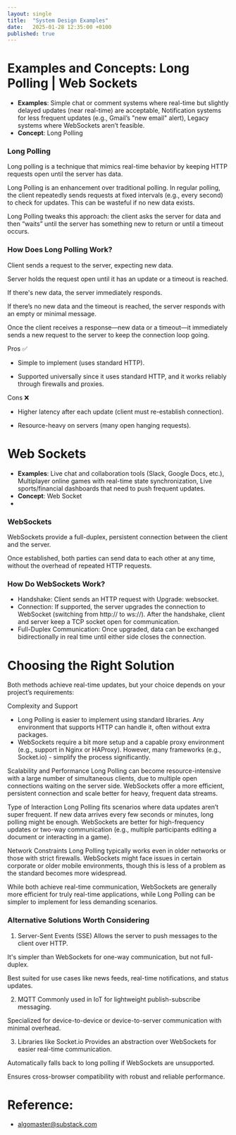 ```yaml
---
layout: single
title:  "System Design Examples"
date:   2025-01-28 12:35:00 +0100
published: true
---
```


# Examples and Concepts: Long Polling | Web Sockets

- **Examples**: Simple chat or comment systems where real-time but slightly delayed updates (near real-time) are acceptable, Notification systems for less frequent updates (e.g., Gmail’s "new email" alert), Legacy systems where WebSockets aren’t feasible.
- **Concept**: Long Polling 

### Long Polling
Long polling is a technique that mimics real-time behavior by keeping HTTP requests open until the server has data.

Long Polling is an enhancement over traditional polling. In regular polling, the client repeatedly sends requests at fixed intervals (e.g., every second) to check for updates. This can be wasteful if no new data exists.

Long Polling tweaks this approach: the client asks the server for data and then “waits” until the server has something new to return or until a timeout occurs.

### How Does Long Polling Work?
Client sends a request to the server, expecting new data.

Server holds the request open until it has an update or a timeout is reached.

If there's new data, the server immediately responds.

If there’s no new data and the timeout is reached, the server responds with an empty or minimal message.

Once the client receives a response—new data or a timeout—it immediately sends a new request to the server to keep the connection loop going.

Pros ✅
- Simple to implement (uses standard HTTP).

- Supported universally since it uses standard HTTP, and it works reliably through firewalls and proxies.

Cons ❌
- Higher latency after each update (client must re-establish connection).

- Resource-heavy on servers (many open hanging requests).

  
# Web Sockets

- **Examples**: Live chat and collaboration tools (Slack, Google Docs, etc.), Multiplayer online games with real-time state synchronization, Live sports/financial dashboards that need to push frequent updates.
- **Concept**: Web Socket
- 
### WebSockets
WebSockets provide a full-duplex, persistent connection between the client and the server.

Once established, both parties can send data to each other at any time, without the overhead of repeated HTTP requests.

### How Do WebSockets Work?
- Handshake: Client sends an HTTP request with Upgrade: websocket.
- Connection: If supported, the server upgrades the connection to WebSocket (switching from http:// to ws://). After the handshake, client and server keep a TCP socket open for communication.
- Full-Duplex Communication: Once upgraded, data can be exchanged bidirectionally in real time until either side closes the connection.
 
# Choosing the Right Solution
Both methods achieve real-time updates, but your choice depends on your project’s requirements:

Complexity and Support
- Long Polling is easier to implement using standard libraries. Any environment that supports HTTP can handle it, often without extra packages.
- WebSockets require a bit more setup and a capable proxy environment (e.g., support in Nginx or HAProxy). However, many frameworks (e.g., Socket.io) - simplify the process significantly.

Scalability and Performance
Long Polling can become resource-intensive with a large number of simultaneous clients, due to multiple open connections waiting on the server side.
WebSockets offer a more efficient, persistent connection and scale better for heavy, frequent data streams.

Type of Interaction
Long Polling fits scenarios where data updates aren’t super frequent. If new data arrives every few seconds or minutes, long polling might be enough.
WebSockets are better for high-frequency updates or two-way communication (e.g., multiple participants editing a document or interacting in a game).

Network Constraints
Long Polling typically works even in older networks or those with strict firewalls.
WebSockets might face issues in certain corporate or older mobile environments, though this is less of a problem as the standard becomes more widespread.

While both achieve real-time communication, WebSockets are generally more efficient for truly real-time applications, while Long Polling can be simpler to implement for less demanding scenarios.

### Alternative Solutions Worth Considering
1. Server-Sent Events (SSE)
Allows the server to push messages to the client over HTTP.

It's simpler than WebSockets for one-way communication, but not full-duplex.

Best suited for use cases like news feeds, real-time notifications, and status updates.

2. MQTT
Commonly used in IoT for lightweight publish-subscribe messaging.

Specialized for device-to-device or device-to-server communication with minimal overhead.

3. Libraries like Socket.io
Provides an abstraction over WebSockets for easier real-time communication.

Automatically falls back to long polling if WebSockets are unsupported.

Ensures cross-browser compatibility with robust and reliable performance.

# Reference: 
- algomaster@substack.com
